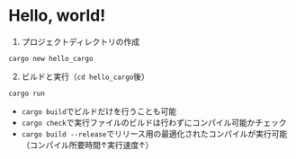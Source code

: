 # Hello, world!
1. プロジェクトディレクトリの作成
```
cargo new hello_cargo
```
2. ビルドと実行（`cd hello_cargo`後）
```
cargo run
```
- `cargo build`でビルドだけを行うことも可能
- `cargo check`で実行ファイルのビルドは行わずにコンパイル可能かチェック
- `cargo build --release`でリリース用の最適化されたコンパイルが実行可能（コンパイル所要時間↑実行速度↑）
